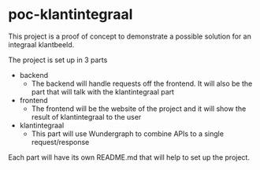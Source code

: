 # poc-klantintegraal

This project is a proof of concept to demonstrate a possible solution for an integraal klantbeeld.

The project is set up in 3 parts
* backend
  * The backend will handle requests off the frontend. It will also be the part that will talk with the klantintegraal part
* frontend
  * The frontend will be the website of the project and it will show the result of klantintegraal to the user
* klantintegraal
  * This part will use Wundergraph to combine APIs to a single request/response

Each part will have its own README.md that will help to set up the project.
